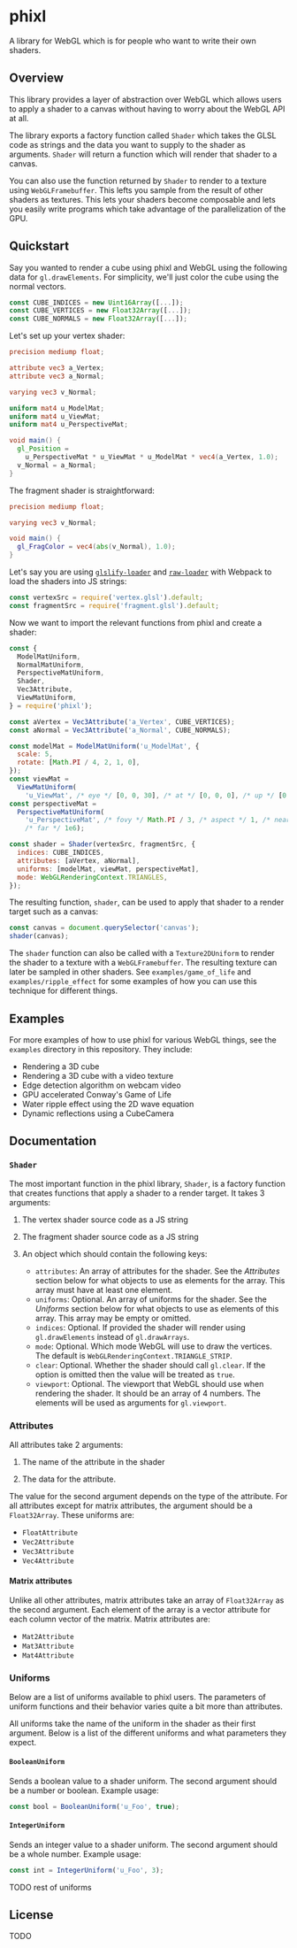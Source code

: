# phixl

A library for WebGL which is for people who want to write their own shaders.

## Overview

This library provides a layer of abstraction over WebGL which allows users to
apply a shader to a canvas without having to worry about the WebGL API at all.

The library exports a factory function called `Shader` which takes the GLSL code
as strings and the data you want to supply to the shader as arguments.
`Shader` will return a function which will render that shader to a canvas.

You can also use the function returned by `Shader` to render to a texture using
`WebGLFramebuffer`. This lefts you sample from the result of other shaders as
textures. This lets your shaders become composable and lets you easily write
programs which take advantage of the parallelization of the GPU.

## Quickstart

Say you wanted to render a cube using phixl and WebGL using the following
data for `gl.drawElements`. For simplicity, we'll just color the cube using
the normal vectors.

```javascript
const CUBE_INDICES = new Uint16Array([...]);
const CUBE_VERTICES = new Float32Array([...]);
const CUBE_NORMALS = new Float32Array([...]);
```

Let's set up your vertex shader:

```glsl
precision mediump float;

attribute vec3 a_Vertex;
attribute vec3 a_Normal;

varying vec3 v_Normal;

uniform mat4 u_ModelMat;
uniform mat4 u_ViewMat;
uniform mat4 u_PerspectiveMat;

void main() {
  gl_Position =
    u_PerspectiveMat * u_ViewMat * u_ModelMat * vec4(a_Vertex, 1.0);
  v_Normal = a_Normal;
}
```

The fragment shader is straightforward:

```glsl
precision mediump float;

varying vec3 v_Normal;

void main() {
  gl_FragColor = vec4(abs(v_Normal), 1.0);
}
```

Let's say you are using [`glslify-loader`](https://www.npmjs.com/package/glslify-loader)
and [`raw-loader`](https://www.npmjs.com/package/raw-loader) with Webpack to load the
shaders into JS strings:

```javascript
const vertexSrc = require('vertex.glsl').default;
const fragmentSrc = require('fragment.glsl').default;
```

Now we want to import the relevant functions from phixl and create a shader:

```javascript
const {
  ModelMatUniform,
  NormalMatUniform,
  PerspectiveMatUniform,
  Shader,
  Vec3Attribute,
  ViewMatUniform,
} = require('phixl');

const aVertex = Vec3Attribute('a_Vertex', CUBE_VERTICES);
const aNormal = Vec3Attribute('a_Normal', CUBE_NORMALS);

const modelMat = ModelMatUniform('u_ModelMat', {
  scale: 5,
  rotate: [Math.PI / 4, 2, 1, 0],
});
const viewMat =
  ViewMatUniform(
    'u_ViewMat', /* eye */ [0, 0, 30], /* at */ [0, 0, 0], /* up */ [0, 1, 0]);
const perspectiveMat =
  PerspectiveMatUniform(
    'u_PerspectiveMat', /* fovy */ Math.PI / 3, /* aspect */ 1, /* near */ 1,
    /* far */ 1e6);

const shader = Shader(vertexSrc, fragmentSrc, {
  indices: CUBE_INDICES,
  attributes: [aVertex, aNormal],
  uniforms: [modelMat, viewMat, perspectiveMat],
  mode: WebGLRenderingContext.TRIANGLES,
});
```

The resulting function, `shader`, can be used to apply that shader to a render target
such as a canvas:

```javascript
const canvas = document.querySelector('canvas');
shader(canvas);
```

The `shader` function can also be called with a `Texture2DUniform` to render
the shader to a texture with a `WebGLFramebuffer`. The resulting texture can
later be sampled in other shaders. See `examples/game_of_life` and
`examples/ripple_effect` for some examples of how you can use this technique
for different things.

## Examples

For more examples of how to use phixl for various WebGL things, see the `examples`
directory in this repository. They include:

- Rendering a 3D cube
- Rendering a 3D cube with a video texture
- Edge detection algorithm on webcam video
- GPU accelerated Conway's Game of Life
- Water ripple effect using the 2D wave equation
- Dynamic reflections using a CubeCamera

## Documentation

### `Shader`

The most important function in the phixl library, `Shader`, is a factory function
that creates functions that apply a shader to a render target. It takes 3 arguments:

1. The vertex shader source code as a JS string

1. The fragment shader source code as a JS string

1. An object which should contain the following keys:
    - `attributes`: An array of attributes for the shader. See the _Attributes_ section below for
      what objects to use as elements for the array. This array must have at least one element.
    - `uniforms`: Optional. An array of uniforms for the shader. See the _Uniforms_ section below
      for what objects to use as elements of this array. This array may be empty or omitted.
    - `indices`: Optional. If provided the shader will render using `gl.drawElements` instead of
      `gl.drawArrays`.
    - `mode`: Optional. Which mode WebGL will use to draw the vertices. The default is
      `WebGLRenderingContext.TRIANGLE_STRIP`.
    - `clear`: Optional. Whether the shader should call `gl.clear`. If the option is omitted then
      the value will be treated as `true`.
    - `viewport`: Optional. The viewport that WebGL should use when rendering the shader. It should
      be an array of 4 numbers. The elements will be used as arguments for `gl.viewport`.

### Attributes

All attributes take 2 arguments:

1. The name of the attribute in the shader

1. The data for the attribute.

The value for the second argument depends on the type of the attribute.
For all attributes except for matrix attributes, the argument should be
a `Float32Array`. These uniforms are:

- `FloatAttribute`
- `Vec2Attribute`
- `Vec3Attribute`
- `Vec4Attribute`

#### Matrix attributes

Unlike all other attributes, matrix attributes take an array of `Float32Array`
as the second argument. Each element of the array is a vector attribute for each
column vector of the matrix. Matrix attributes are:

- `Mat2Attribute`
- `Mat3Attribute`
- `Mat4Attribute`

### Uniforms

Below are a list of uniforms available to phixl users. The parameters
of uniform functions and their behavior varies quite a bit more than
attributes.

All uniforms take the name of the uniform in the shader as their first
argument. Below is a list of the different uniforms and what parameters
they expect.

#### `BooleanUniform`

Sends a boolean value to a shader uniform. The second argument should be
a number or boolean. Example usage:

```javascript
const bool = BooleanUniform('u_Foo', true);
```

#### `IntegerUniform`

Sends an integer value to a shader uniform. The second argument should
be a whole number. Example usage:

```javascript
const int = IntegerUniform('u_Foo', 3);
```

TODO rest of uniforms

## License

TODO
